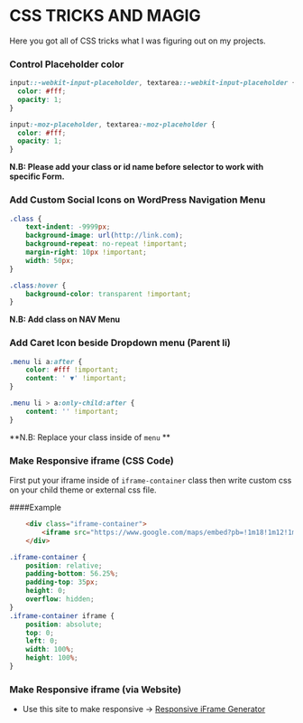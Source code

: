 # CSS TRICKS AND MAGIG
Here you got all of CSS tricks what I was figuring out on my projects.



### Control Placeholder color
```css
input::-webkit-input-placeholder, textarea::-webkit-input-placeholder {
  color: #fff;
  opacity: 1;
}

input:-moz-placeholder, textarea:-moz-placeholder {
  color: #fff;
  opacity: 1;
}
```
**N.B: Please add your class or id name before selector to work with specific Form.**



### Add Custom Social Icons on WordPress Navigation Menu
```css
.class {
	text-indent: -9999px;
	background-image: url(http://link.com);
	background-repeat: no-repeat !important;
	margin-right: 10px !important;
	width: 50px;
}

.class:hover {
	background-color: transparent !important;
}
```
**N.B: Add class on NAV Menu**



### Add Caret Icon beside Dropdown menu (Parent li)
```css
.menu li a:after {
	color: #fff !important;
	content: ' ▼' !important;
}

.menu li > a:only-child:after {
	content: '' !important;
}
```
**N.B: Replace your class inside of `menu` **



### Make Responsive iframe (CSS Code)
First put your iframe inside of `iframe-container` class then write custom css on your child theme or external css file.

####Example
```html
	<div class="iframe-container">
		<iframe src="https://www.google.com/maps/embed?pb=!1m18!1m12!1m3!1d29192.452902694364!2d90.49141269583086!3d23.852123360864066!2m3!1f0!2f0!3f0!3m2!1i1024!2i768!4f13.1!3m3!1m2!1s0x3755cbe13e12ca1b%3A0xe440738bb6817d87!2sPurbachal+New+Town!5e0!3m2!1sen!2sbd!4v1485459233926" width="600" height="450" frameborder="0" style="border:0" allowfullscreen></iframe>
	</div>
```
```css
.iframe-container {
	position: relative;
	padding-bottom: 56.25%;
	padding-top: 35px;
	height: 0;
	overflow: hidden;
}
.iframe-container iframe {
	position: absolute;
	top: 0;
	left: 0;
	width: 100%;
	height: 100%;
}
```

### Make Responsive iframe (via Website)
* Use this site to make responsive -> [Responsive iFrame Generator](http://embedresponsively.com)

